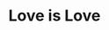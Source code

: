 ---
pid: llp307
title: Love is Love
location_transcription: 
coordinates: "[-75.163616190754, 39.955157721519]"
zipcode: '19120'
gen_neighborhood: North Philadelphia
neighborhood: Logan,Olney
outside_phl: 
age: 
age_range: 
instagram: 
image_file_name: llp_307.jpg
proposal_transcription: |-
  LGBT+

  red
  orange
  yellow
  green
  blue
  violet
topic: LGBTQ+,Love
topic_summary: 0, 0
type: Sculpture Statue
keywords_other: flag, rainbow, lin manuel miranda
credit: "@theslumpgod"
image_labels: 
twitter: 
facebook: 
permalink: "/monuments/llp307/"
layout: item-page
---
